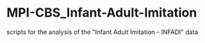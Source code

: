 # MPI-CBS_Infant-Adult-Imitation
scripts for the analysis of the "Infant Adult Imitation - INFADI" data 
